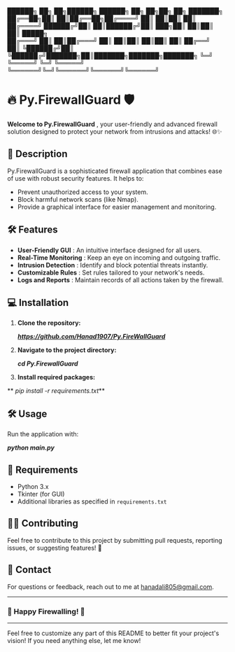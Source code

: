 ██████╗ ██╗   ██╗██████╗  ██████╗ ██╗     ██╗██╗     ██╗      ███████╗
██╔══██╗██║   ██║██╔══██╗██╔════╝ ██║     ██║██║     ██║      ██╔════╝
██████╔╝██║   ██║██████╔╝██║  ███╗██║     ██║██║     ██║      █████╗  
██╔═══╝ ██║   ██║██╔═══╝ ██║   ██║██║     ██║██║     ██║      ██╔══╝  
██║     ╚██████╔╝██║     ╚██████╔╝███████╗██║███████╗███████╗███████╗
╚═╝      ╚═════╝ ╚═╝      ╚═════╝ ╚══════╝╚═╝╚══════╝╚══════╝╚══════╝



# 🔥 Py.FirewallGuard 🛡️

 **Welcome to Py.FirewallGuard** , your user-friendly and advanced firewall solution designed to protect your network from intrusions and attacks! 🌐✨

## 📜 Description

Py.FirewallGuard is a sophisticated firewall application that combines ease of use with robust security features. It helps to:

* Prevent unauthorized access to your system.
* Block harmful network scans (like Nmap).
* Provide a graphical interface for easier management and monitoring.

## 🛠️ Features

* **User-Friendly GUI** : An intuitive interface designed for all users.
* **Real-Time Monitoring** : Keep an eye on incoming and outgoing traffic.
* **Intrusion Detection** : Identify and block potential threats instantly.
* **Customizable Rules** : Set rules tailored to your network's needs.
* **Logs and Reports** : Maintain records of all actions taken by the firewall.

## 💻 Installation

1. **Clone the repository:**

   ***https://github.com/Hanad1907/Py.FireWallGuard***

1. **Navigate to the project directory:**

   ***cd Py.FirewallGuard***

1. **Install required packages:**

** *pip install -r requirements.txt***

## 🛠️ Usage

Run the application with:

***python main.py***

## 📄 Requirements

* Python 3.x
* Tkinter (for GUI)
* Additional libraries as specified in `requirements.txt`

## 🧑‍💻 Contributing

Feel free to contribute to this project by submitting pull requests, reporting issues, or suggesting features! 🙌

## 📧 Contact

For questions or feedback, reach out to me at hanadali805@gmail.com.

---

### 🌟 Happy Firewalling! 🌟

---

Feel free to customize any part of this README to better fit your project's vision! If you need anything else, let me know!
